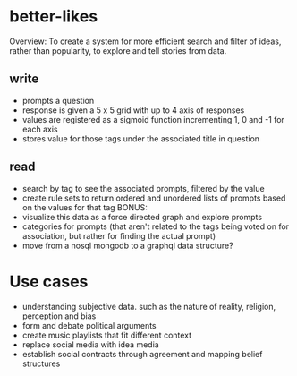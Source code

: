 # better-likes
Overview: To create a system for more efficient search and filter of ideas, rather than popularity, to explore and tell stories from data.

## write
- prompts a question
- response is given a 5 x 5 grid with up to 4 axis of responses
- values are registered as a sigmoid function incrementing 1, 0 and -1 for each axis
- stores value for those tags under the associated title in question

## read
- search by tag to see the associated prompts, filtered by the value
- create rule sets to return ordered and unordered lists of prompts based on the values for that tag
BONUS:
- visualize this data as a force directed graph and explore prompts
- categories for prompts (that aren't related to the tags being voted on for association, but rather for finding the actual prompt)
- move from a nosql mongodb to a graphql data structure?

# Use cases
- understanding subjective data. such as the nature of reality, religion, perception and bias
- form and debate political arguments
- create music playlists that fit different context
- replace social media with idea media
- establish social contracts through agreement and mapping belief structures
